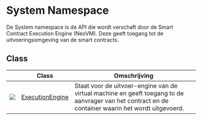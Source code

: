 # System Namespace

De System namespace is de API die wordt verschaft door de Smart Contract Execution Engine (NeoVM). Deze geeft toegang tot de uitvoeringsomgeving van de smart contracts.

## Class

| | Class | Omschrijving |
| ---------------------------------------- | ---------------------------------------- | -------------------------- |
| ![](https://i-msdn.sec.s-msft.com/dynimg/IC29808.jpeg) | [ExecutionEngine](System/ExecutionEngine.md) | Staat voor de uitvoer-engine van de virtual machine en geeft toegang to de aanvrager van het contract en de container waarin het wordt uitgevoerd. |
